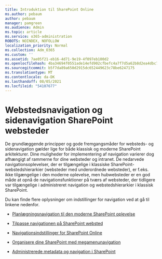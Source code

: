 ```yaml
---
title: Introduktion til SharePoint Online
ms.author: pebaum
author: pebaum
manager: pamgreen
ms.audience: Admin
ms.topic: article
ms.service: o365-administration
ROBOTS: NOINDEX, NOFOLLOW
localization_priority: Normal
ms.collection: Adm_O365
ms.custom: ''
ms.assetid: 7ae05f21-eb16-4d71-9e19-4f097eb100d2
ms.openlocfilehash: 4ba34694f0551ade14efd902cfbefc4a7f7d5a62b8d2ea4dbc70424efd772798
ms.sourcegitcommit: b5f7da89a650d2915dc652449623c78be6247175
ms.translationtype: MT
ms.contentlocale: da-DK
ms.lasthandoff: 08/05/2021
ms.locfileid: "54107677"
---
```

# <a name="site-and-page-navigation-in-sharepoint-sites"></a>Webstedsnavigation og sidenavigation SharePoint websteder

De grundlæggende principper og gode fremgangsmåder for websteds- og sidenavigation gælder lige for både klassisk og moderne SharePoint arkitekturer. Dine muligheder for implementering af navigation varierer dog afhængigt af rammerne for dine websteder og intranet. De nedarvede navigationsoplevelser, der er tilgængelige i klassiske SharePoint-webstedshierarkier (websteder med underordnede [](https://support.office.com/article/fe26ae84-14b7-45b6-a6d1-948b3966427f) websteder), er f.eks. ikke tilgængelige i den moderne oplevelse, men hubwebsteder er en god måde at opnå de navigationsfunktioner på tværs af websteder, der tidligere var tilgængelige i administreret navigation og webstedshierarkier i klassisk SharePoint.

 Du kan finde flere oplysninger om indstillinger for navigation ved at gå til linkene nedenfor.

 - [Planlægningsnavigation til den moderne SharePoint oplevelse](https://docs.microsoft.com/sharepoint/plan-navigation-modern-experience)

- [Tilpasse navigationen på SharePoint websted](https://support.office.com/article/customize-the-navigation-on-your-sharepoint-site-3cd61ae7-a9ed-4e1e-bf6d-4655f0bf25ca)

- [Navigationsindstillinger for SharePoint Online](https://docs.microsoft.com/office365/enterprise/navigation-options-for-sharepoint-online)
 
- [Organisere dine SharePoint med megamenunavigation](https://techcommunity.microsoft.com/t5/Microsoft-SharePoint-Blog/Organize-your-SharePoint-sites-with-megamenu-navigation-and-new/ba-p/328068)

- [Administrerede metadata og navigation i SharePoint](https://docs.microsoft.com/sharepoint/dev/general-development/managed-metadata-and-navigation-in-sharepoint)


